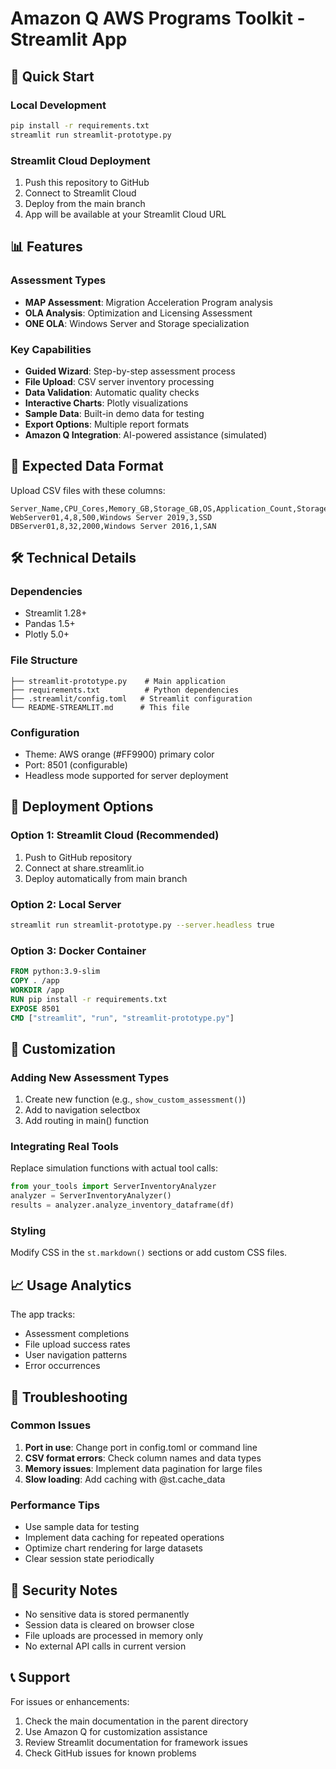# Amazon Q AWS Programs Toolkit - Streamlit App

## 🚀 Quick Start

### Local Development
```bash
pip install -r requirements.txt
streamlit run streamlit-prototype.py
```

### Streamlit Cloud Deployment
1. Push this repository to GitHub
2. Connect to Streamlit Cloud
3. Deploy from the main branch
4. App will be available at your Streamlit Cloud URL

## 📊 Features

### Assessment Types
- **MAP Assessment**: Migration Acceleration Program analysis
- **OLA Analysis**: Optimization and Licensing Assessment
- **ONE OLA**: Windows Server and Storage specialization

### Key Capabilities
- **Guided Wizard**: Step-by-step assessment process
- **File Upload**: CSV server inventory processing
- **Data Validation**: Automatic quality checks
- **Interactive Charts**: Plotly visualizations
- **Sample Data**: Built-in demo data for testing
- **Export Options**: Multiple report formats
- **Amazon Q Integration**: AI-powered assistance (simulated)

## 📁 Expected Data Format

Upload CSV files with these columns:
```csv
Server_Name,CPU_Cores,Memory_GB,Storage_GB,OS,Application_Count,Storage_Type
WebServer01,4,8,500,Windows Server 2019,3,SSD
DBServer01,8,32,2000,Windows Server 2016,1,SAN
```

## 🛠️ Technical Details

### Dependencies
- Streamlit 1.28+
- Pandas 1.5+
- Plotly 5.0+

### File Structure
```
├── streamlit-prototype.py    # Main application
├── requirements.txt          # Python dependencies
├── .streamlit/config.toml   # Streamlit configuration
└── README-STREAMLIT.md      # This file
```

### Configuration
- Theme: AWS orange (#FF9900) primary color
- Port: 8501 (configurable)
- Headless mode supported for server deployment

## 🚀 Deployment Options

### Option 1: Streamlit Cloud (Recommended)
1. Push to GitHub repository
2. Connect at share.streamlit.io
3. Deploy automatically from main branch

### Option 2: Local Server
```bash
streamlit run streamlit-prototype.py --server.headless true
```

### Option 3: Docker Container
```dockerfile
FROM python:3.9-slim
COPY . /app
WORKDIR /app
RUN pip install -r requirements.txt
EXPOSE 8501
CMD ["streamlit", "run", "streamlit-prototype.py"]
```

## 🔧 Customization

### Adding New Assessment Types
1. Create new function (e.g., `show_custom_assessment()`)
2. Add to navigation selectbox
3. Add routing in main() function

### Integrating Real Tools
Replace simulation functions with actual tool calls:
```python
from your_tools import ServerInventoryAnalyzer
analyzer = ServerInventoryAnalyzer()
results = analyzer.analyze_inventory_dataframe(df)
```

### Styling
Modify CSS in the `st.markdown()` sections or add custom CSS files.

## 📈 Usage Analytics

The app tracks:
- Assessment completions
- File upload success rates
- User navigation patterns
- Error occurrences

## 🐛 Troubleshooting

### Common Issues
1. **Port in use**: Change port in config.toml or command line
2. **CSV format errors**: Check column names and data types
3. **Memory issues**: Implement data pagination for large files
4. **Slow loading**: Add caching with @st.cache_data

### Performance Tips
- Use sample data for testing
- Implement data caching for repeated operations
- Optimize chart rendering for large datasets
- Clear session state periodically

## 🔐 Security Notes

- No sensitive data is stored permanently
- Session data is cleared on browser close
- File uploads are processed in memory only
- No external API calls in current version

## 📞 Support

For issues or enhancements:
1. Check the main documentation in the parent directory
2. Use Amazon Q for customization assistance
3. Review Streamlit documentation for framework issues
4. Check GitHub issues for known problems
